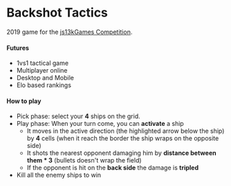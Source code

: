 # Backshot Tactics

2019 game for the [js13kGames Competition](https://js13kgames.com/).


#### Futures

- 1vs1 tactical game
- Multiplayer online
- Desktop and Mobile
- Elo based rankings


#### How to play

- Pick phase: select your **4** ships on the grid.
- Play phase: When your turn come, you can **activate** a ship
  - It moves in the active direction (the highlighted arrow below the ship) by **4** cells (when it reach the border the ship wraps on the opposite side)
  - It shots the nearest opponent damaging him by **distance between them * 3** (bullets doesn't wrap the field)
  - If the opponent is hit on the **back side** the damage is **tripled**
- Kill all the enemy ships to win
